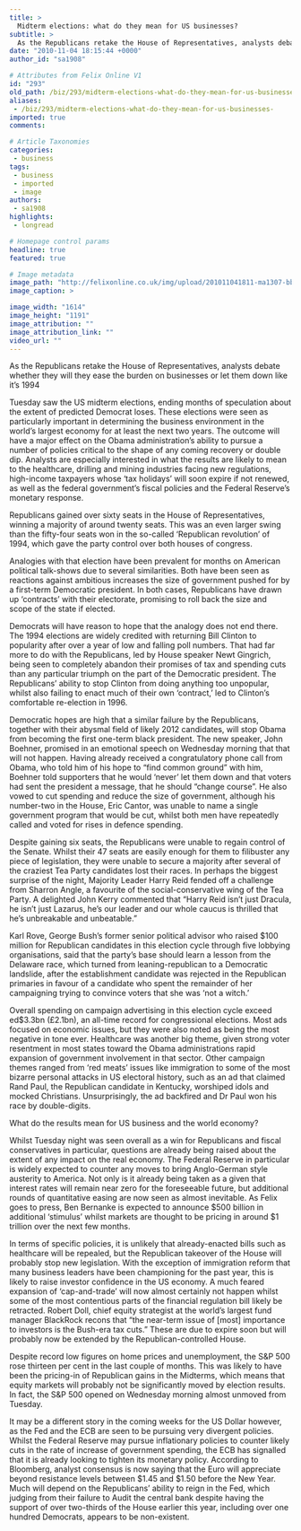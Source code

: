 ```yaml
---
title: >
  Midterm elections: what do they mean for US businesses?
subtitle: >
  As the Republicans retake the House of Representatives, analysts debate whether they will they ease the burden on businesses or let them down like it’s 1994
date: "2010-11-04 18:15:44 +0000"
author_id: "sa1908"

# Attributes from Felix Online V1
id: "293"
old_path: /biz/293/midterm-elections-what-do-they-mean-for-us-businesses-
aliases:
 - /biz/293/midterm-elections-what-do-they-mean-for-us-businesses-
imported: true
comments:

# Article Taxonomies
categories:
 - business
tags:
 - business
 - imported
 - image
authors:
 - sa1908
highlights:
 - longread

# Homepage control params
headline: true
featured: true

# Image metadata
image_path: "http://felixonline.co.uk/img/upload/201011041811-ma1307-bbbssnzz.jpg"
image_caption: >

image_width: "1614"
image_height: "1191"
image_attribution: ""
image_attribution_link: ""
video_url: ""
---
```


As the Republicans retake the House of Representatives, analysts debate whether they will they ease the burden on businesses or let them down like it’s 1994

Tuesday saw the US midterm elections, ending months of speculation about the extent of predicted Democrat loses. These elections were seen as particularly important in determining the business environment in the world’s largest economy for at least the next two years. The outcome will have a major effect on the Obama administration’s ability to pursue a number of policies critical to the shape of any coming recovery or double dip. Analysts are especially interested in what the results are likely to mean to the healthcare, drilling and mining industries facing new regulations, high-income taxpayers whose ‘tax holidays’ will soon expire if not renewed, as well as the federal government’s fiscal policies and the Federal Reserve’s monetary response.

Republicans gained over sixty seats in the House of Representatives, winning a majority of around twenty seats. This was an even larger swing than the fifty-four seats won in the so-called ‘Republican revolution’ of 1994, which gave the party control over both houses of congress.

Analogies with that election have been prevalent for months on American political talk-shows due to several similarities. Both have been seen as reactions against ambitious increases the size of government pushed for by a first-term Democratic president. In both cases, Republicans have drawn up ‘contracts’ with their electorate, promising to roll back the size and scope of the state if elected.

Democrats will have reason to hope that the analogy does not end there. The 1994 elections are widely credited with returning Bill Clinton to popularity after over a year of low and falling poll numbers. That had far more to do with the Republicans, led by House speaker Newt Gingrich, being seen to completely abandon their promises of tax and spending cuts than any particular triumph on the part of the Democratic president. The Republicans’ ability to stop Clinton from doing anything too unpopular, whilst also failing to enact much of their own ‘contract,’ led to Clinton’s comfortable re-election in 1996.

Democratic hopes are high that a similar failure by the Republicans, together with their abysmal field of likely 2012 candidates, will stop Obama from becoming the first one-term black president. The new speaker, John Boehner, promised in an emotional speech on Wednesday morning that that will not happen. Having already received a congratulatory phone call from Obama, who told him of his hope to “find common ground” with him, Boehner told supporters that he would ‘never’ let them down and that voters had sent the president a message, that he should “change course”. He also vowed to cut spending and reduce the size of government, although his number-two in the House, Eric Cantor, was unable to name a single government program that would be cut, whilst both men have repeatedly called and voted for rises in defence spending.

Despite gaining six seats, the Republicans were unable to regain control of the Senate. Whilst their 47 seats are easily enough for them to filibuster any piece of legislation, they were unable to secure a majority after several of the craziest Tea Party candidates lost their races. In perhaps the biggest surprise of the night, Majority Leader Harry Reid fended off a challenge from Sharron Angle, a favourite of the social-conservative wing of the Tea Party. A delighted John Kerry commented that “Harry Reid isn’t just Dracula, he isn’t just Lazarus, he’s our leader and our whole caucus is thrilled that he’s unbreakable and unbeatable.”

Karl Rove, George Bush’s former senior political advisor who raised $100 million for Republican candidates in this election cycle through five lobbying organisations, said that the party’s base should learn a lesson from the Delaware race, which turned from leaning-republican to a Democratic landslide, after the establishment candidate was rejected in the Republican primaries in favour of a candidate who spent the remainder of her campaigning trying to convince voters that she was ‘not a witch.’

Overall spending on campaign advertising in this election cycle exceed ed$3.3bn (£2.1bn), an all-time record for congressional elections. Most ads focused on economic issues, but they were also noted as being the most negative in tone ever. Healthcare was another big theme, given strong voter resentment in most states toward the Obama administrations rapid expansion of government involvement in that sector. Other campaign themes ranged from ‘red meats’ issues like immigration to some of the most bizarre personal attacks in US electoral history, such as an ad that claimed Rand Paul, the Republican candidate in Kentucky, worshiped idols and mocked Christians. Unsurprisingly, the ad backfired and Dr Paul won his race by double-digits.

What do the results mean for US business and the world economy?

Whilst Tuesday night was seen overall as a win for Republicans and fiscal conservatives in particular, questions are already being raised about the extent of any impact on the real economy. The Federal Reserve in particular is widely expected to counter any moves to bring Anglo-German style austerity to America. Not only is it already being taken as a given that interest rates will remain near zero for the foreseeable future, but additional rounds of quantitative easing are now seen as almost inevitable. As Felix goes to press, Ben Bernanke is expected to announce $500 billion in additional ‘stimulus’ whilst markets are thought to be pricing in around $1 trillion over the next few months.

In terms of specific policies, it is unlikely that already-enacted bills such as healthcare will be repealed, but the Republican takeover of the House will probably stop new legislation. With the exception of immigration reform that many business leaders have been championing for the past year, this is likely to raise investor confidence in the US economy. A much feared expansion of ‘cap-and-trade’ will now almost certainly not happen whilst some of the most contentious parts of the financial regulation bill likely be retracted. Robert Doll, chief equity strategist at the world’s largest fund manager BlackRock recons that “the near-term issue of [most] importance to investors is the Bush-era tax cuts.” These are due to expire soon but will probably now be extended by the Republican-controlled House.

Despite record low figures on home prices and unemployment, the S&P 500 rose thirteen per cent in the last couple of months. This was likely to have been the pricing-in of Republican gains in the Midterms, which means that equity markets will probably not be significantly moved by election results. In fact, the S&P 500 opened on Wednesday morning almost unmoved from Tuesday.

It may be a different story in the coming weeks for the US Dollar however, as the Fed and the ECB are seen to be pursuing very divergent policies. Whilst the Federal Reserve may pursue inflationary policies to counter likely cuts in the rate of increase of government spending, the ECB has signalled that it is already looking to tighten its monetary policy. According to Bloomberg, analyst consensus is now saying that the Euro will appreciate beyond resistance levels between $1.45 and $1.50 before the New Year. Much will depend on the Republicans’ ability to reign in the Fed, which judging from their failure to Audit the central bank despite having the support of over two-thirds of the House earlier this year, including over one hundred Democrats, appears to be non-existent.
